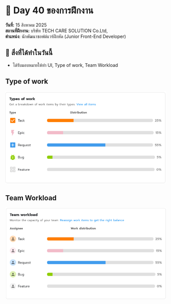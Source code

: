 # 📅 Day 40 ของการฝึกงาน
**วันที่:** 15 สิงหาคม 2025  
**สถานที่ฝึกงาน:** บริษัท TECH CARE SOLUTION Co.Ltd,  
**ตำแหน่ง:** นักพัฒนาซอฟต์แวร์ฝึกหัด (Junior Front-End Developer)


## 📝 สิ่งที่ได้ทำในวันนี้
- ได้รับมอบหมายให้ทำ UI, Type of work, Team Workload

## Type of work
![Image Type of work](images/screenshottypeofwork.png)

## Team Workload
![Image Team Workload](images/screenshotteamworkload.png)